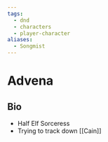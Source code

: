 ```yaml
---
tags:
  - dnd
  - characters
  - player-character
aliases:
  - Songmist
---
```

# Advena
## Bio
- Half Elf Sorceress
- Trying to track down [[Cain]]